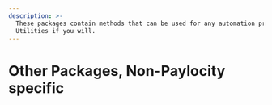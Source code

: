 ```yaml
---
description: >-
  These packages contain methods that can be used for any automation project.
  Utilities if you will.
---
```


# Other Packages, Non-Paylocity specific


